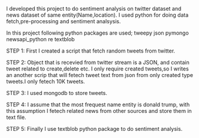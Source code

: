 I developed this project to do sentiment analysis on twitter dataset and news dataset of same entity(Name,location).
I used python for doing data fetch,pre-processing and sentiment analsysis.

In this project following python packages are used;
 tweepy
 json
 pymongo
 newsapi_python
 re
 textblob
 
 
STEP 1: First I created a script that fetch random tweets from twitter. 

STEP 2: Object that is recevied from twitter stream is a JSON, and contain tweet related to create,delete etc. I only require created tweets,so I writes an another 
scrip that will fetech tweet text from json from only created type tweets.I only fetech 10K tweets.

STEP 3: I used mongodb to store tweets.

STEP 4: I assume that the most frequest name entity is donald trump, with this assumption I fetech related news from other sources and store them in text file.

STEP 5: Finally I use textblob python package to do sentiment analysis.    


